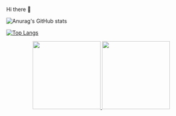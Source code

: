  Hi there 👋

![Anurag's GitHub stats](https://github-readme-stats.vercel.app/api?username=GuilhermeAntonio&show_icons=true&theme=tokyonight)

[![Top Langs](https://github-readme-stats.vercel.app/api/top-langs/?username=GuilhermeAntonio&layout=compact&theme=tokyonight )](https://github.com/GuilhermeAntonio/github-readme-stats)


<div align="center">
  <a href="https://github.com/GuilhermeAntonio">

  <img height="180em" src="https://github-readme-stats.vercel.app/api?username=GuilhermeAntonio&show_icons=true&theme=dracula&include_all_commits=true&count_private=true"/>
  <img height="180em" src="https://github-readme-stats.vercel.app/api/top-langs/?username=GuilhermeAntonio&layout=compact&langs_count=7&theme=dracula"/>
</div>
 
 
 
<!--
**GuilhermeAntonio/GuilhermeAntonio** is a ✨ _special_ ✨ repository because its `README.md` (this file) appears on your GitHub profile.

Here are some ideas to get you started:

- 🔭 I’m currently working on ...
- 🌱 I’m currently learning ...
- 👯 I’m looking to collaborate on ...
- 🤔 I’m looking for help with ...
- 💬 Ask me about ...
- 📫 How to reach me: ...
- 😄 Pronouns: ...
- ⚡ Fun fact: ...
-->
